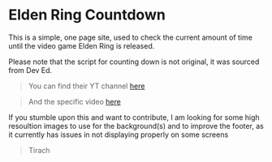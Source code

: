 # Elden Ring Countdown

This is a simple, one page site, used to check the current amount of time until the video game Elden Ring is released.

Please note that the script for counting down is not original, it was sourced from Dev Ed.

> You can find their YT channel [here](https://www.youtube.com/channel/UClb90NQQcskPUGDIXsQEz5Q)

> And the specific video [here](https://www.youtube.com/watch?v=Rib69h2DOxg)

If you stumble upon this and want to contribute, I am looking for some high resoultion images to use for the background(s) and to improve the footer, as it currently has issues in not displaying properly on some screens

> Tirach
